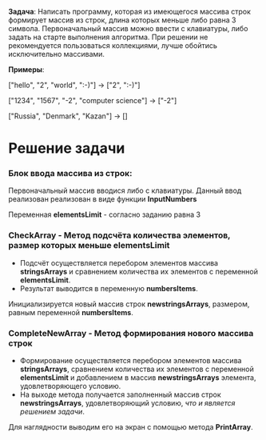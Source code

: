 **Задача**: Написать программу, которая из имеющегося массива строк формирует массив из строк, длина которых меньше либо равна 3 символа. Первоначальный массив можно ввести с клавиатуры, либо задать на старте выполнения алгоритма. При решении не рекомендуется пользоваться коллекциями, лучше обойтись исключительно массивами.

**Примеры**:

["hello", "2", "world", ":-)"] -> ["2", ":-)"]

["1234", "1567", "-2", "computer science"] -> ["-2"]

["Russia", "Denmark", "Kazan"] -> []

# Решение задачи
### Блок ввода массива из строк:
Первоначальный массив вводися либо с клавиатуры.
Данный ввод реализован реализован в виде функции **InputNumbers**

 Переменная **elementsLimit** - согласно заданию равна 3

### **CheckArray** - Метод подсчёта количества элементов, размер которых меньше elementsLimit
* Подсчёт осуществляется перебором элементов массива **stringsArrays** и сравнением количества их элементов с переменной  **elementsLimit**.
* Результат выводится в переменную **numbersItems**.

Инициализируется новый массив строк **newstringsArrays**, размером, равным переменной **numbersItems**.

### **CompleteNewArray** - Метод формирования нового массива строк
* Формирование осуществляется перебором элементов массива **stringsArrays**, сравнением количества их элементов с переменной  **elementsLimit** и добавлением в массив **newstringsArrays** элемента, удовлетворяющего условию.
* На выходе метода получается заполненный массив строк **newstringsArrays**, удовлетворяющий условию, _что и является решением задачи_.

Для наглядности выводим его на экран с помощью метода **PrintArray**.